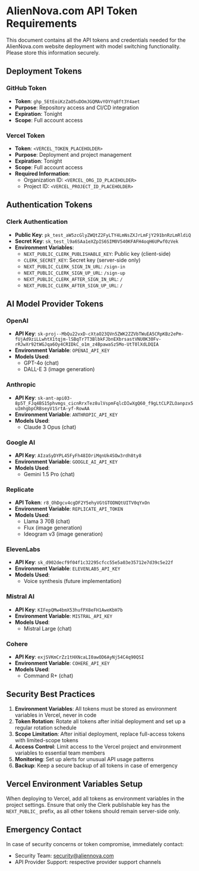 # AlienNova.com API Token Requirements

This document contains all the API tokens and credentials needed for the AlienNova.com website deployment with model switching functionality. Please store this information securely.

## Deployment Tokens

### GitHub Token
- **Token**: `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`
- **Purpose**: Repository access and CI/CD integration
- **Expiration**: Tonight
- **Scope**: Full account access

### Vercel Token
- **Token**: `<VERCEL_TOKEN_PLACEHOLDER>`
- **Purpose**: Deployment and project management
- **Expiration**: Tonight
- **Scope**: Full account access
- **Required Information**:
  - Organization ID: `<VERCEL_ORG_ID_PLACEHOLDER>`
  - Project ID: `<VERCEL_PROJECT_ID_PLACEHOLDER>`

## Authentication Tokens

### Clerk Authentication
- **Public Key**: `pk_test_aW5zcGlyZWQtZ2FyLTY4LmNsZXJrLmFjY291bnRzLmRldiQ`
- **Secret Key**: `sk_test_l9a6SAa1eXZpIS6SIM0V540KFAFH4oqH6UPwf0zVek`
- **Environment Variables**:
  - `NEXT_PUBLIC_CLERK_PUBLISHABLE_KEY`: Public key (client-side)
  - `CLERK_SECRET_KEY`: Secret key (server-side only)
  - `NEXT_PUBLIC_CLERK_SIGN_IN_URL`: `/sign-in`
  - `NEXT_PUBLIC_CLERK_SIGN_UP_URL`: `/sign-up`
  - `NEXT_PUBLIC_CLERK_AFTER_SIGN_IN_URL`: `/`
  - `NEXT_PUBLIC_CLERK_AFTER_SIGN_UP_URL`: `/`

## AI Model Provider Tokens

### OpenAI
- **API Key**: `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`
- **Environment Variable**: `OPENAI_API_KEY`
- **Models Used**: 
  - GPT-4o (chat)
  - DALL-E 3 (image generation)

### Anthropic
- **API Key**: `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`
- **Environment Variable**: `ANTHROPIC_API_KEY`
- **Models Used**:
  - Claude 3 Opus (chat)

### Google AI
- **API Key**: `AIzaSyDYPL45FyFh48IOriMqnUk4SOw3rdh8ty8`
- **Environment Variable**: `GOOGLE_AI_API_KEY`
- **Models Used**:
  - Gemini 1.5 Pro (chat)

### Replicate
- **API Token**: `r8_OhDgcv4cgDF2Y5ehyVGtGTODNQtUITV0qYxOn`
- **Environment Variable**: `REPLICATE_API_TOKEN`
- **Models Used**:
  - Llama 3 70B (chat)
  - Flux (image generation)
  - Ideogram v3 (image generation)

### ElevenLabs
- **API Key**: `sk_d902decf9f04f1c32295cfcc55e5a03e35712e7d39c5e22f`
- **Environment Variable**: `ELEVENLABS_API_KEY`
- **Models Used**:
  - Voice synthesis (future implementation)

### Mistral AI
- **API Key**: `KIFepQMw4bmX53hufPX8eFH1AweKbH7b`
- **Environment Variable**: `MISTRAL_API_KEY`
- **Models Used**:
  - Mistral Large (chat)

### Cohere
- **API Key**: `exjSVKmCrZz1tHXNcaLI0awOD6AyNj54C4q90QSI`
- **Environment Variable**: `COHERE_API_KEY`
- **Models Used**:
  - Command R+ (chat)

## Security Best Practices

1. **Environment Variables**: All tokens must be stored as environment variables in Vercel, never in code
2. **Token Rotation**: Rotate all tokens after initial deployment and set up a regular rotation schedule
3. **Scope Limitation**: After initial deployment, replace full-access tokens with limited-scope tokens
4. **Access Control**: Limit access to the Vercel project and environment variables to essential team members
5. **Monitoring**: Set up alerts for unusual API usage patterns
6. **Backup**: Keep a secure backup of all tokens in case of emergency

## Vercel Environment Variables Setup

When deploying to Vercel, add all tokens as environment variables in the project settings. Ensure that only the Clerk publishable key has the `NEXT_PUBLIC_` prefix, as all other tokens should remain server-side only.

## Emergency Contact

In case of security concerns or token compromise, immediately contact:
- Security Team: security@aliennova.com
- API Provider Support: respective provider support channels
